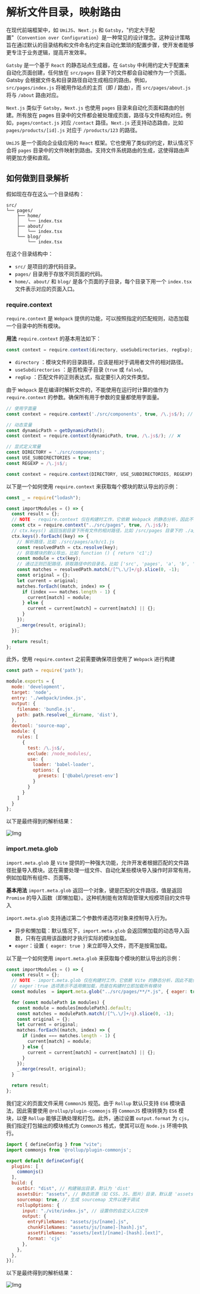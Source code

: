 # 解析文件目录，映射路由

在现代前端框架中，如 `UmiJS`、`Next.js` 和 `Gatsby`，"约定大于配置"（`Convention over Configuration`）是一种常见的设计理念。这种设计策略旨在通过默认的目录结构和文件命名约定来自动化繁琐的配置步骤，使开发者能够更专注于业务逻辑，提高开发效率。

`Gatsby` 是一个基于 `React` 的静态站点生成器，在 `Gatsby` 中利用约定大于配置来自动化页面创建，任何放在 `src/pages` 目录下的文件都会自动被作为一个页面。Gatsby 会根据文件名和目录路径自动生成相应的路由。例如，`src/pages/index.js` 将被用作站点的主页（即 / 路由），而 `src/pages/about.js` 将与 `/about` 路由对应。

`Next.js` 类似于 `Gatsby`，`Next.js` 也使用 `pages` 目录来自动化页面和路由的创建。所有放在 pages 目录中的文件都会被处理成页面，路径与文件结构对应。例如，`pages/contact.js` 对应 `/contact` 路径。`Next.js` 还支持动态路由，比如 `pages/products/[id].js` 对应于 `/products/123` 的路径。

`UmiJS` 是一个面向企业级应用的 `React` 框架。它也使用了类似的约定，默认情况下会将 `pages` 目录中的文件映射到路由。支持文件系统路由的生成，这使得路由声明更加方便和直观。

## 如何做到目录解析

假如现在存在这么一个目录结构：

```
src/
└── pages/
    ├── home/
    │   └── index.tsx
    ├── about/
    │   └── index.tsx
    └── blog/
        └── index.tsx
```

在这个目录结构中：

- `src/` 是项目的源代码目录。
- `pages/` 目录用于存放不同页面的代码。
- `home/`、`about/` 和 `blog/` 是各个页面的子目录，每个目录下用一个 `index.tsx` 文件表示对应的页面入口。

### require.context

`require.context` 是 `Webpack` 提供的功能，可以按照指定的匹配规则，动态加载一个目录中的所有模块。

**用法**
`require.context` 的基本用法如下：

```js
const context = require.context(directory, useSubdirectories, regExp);
```

- `directory` ：模块文件的目录路径，应该是相对于调用者文件的相对路径。
- `useSubdirectories` ：是否检索子目录 (`true` 或 `false`)。
- `regExp` ：匹配文件的正则表达式，指定要引入的文件类型。

由于 `Webpack` 是在编译时解析文件的，不能使用在运行时计算的值作为 `require.context` 的参数。确保所有用于参数的变量都使用字面量。

```js
// 使用字面量
const context = require.context('./src/components', true, /\.js$/); // ✅

// 动态变量
const dynamicPath = getDynamicPath();
const context = require.context(dynamicPath, true, /\.js$/); // ❌

// 显式定义常量
const DIRECTORY = './src/components';
const USE_SUBDIRECTORIES = true;
const REGEXP = /\.js$/;

const context = require.context(DIRECTORY, USE_SUBDIRECTORIES, REGEXP); // ❌
```

以下是一个如何使用 `require.context` 来获取每个模块的默认导出的示例：

```js
const _ = require("lodash");

const importModules = () => {
  const result = {};
  // NOTE - require.context 仅在构建时工作，它依赖 Webpack 的静态分析，因此不能使用动态路径。路径应该是字面常量，而不是变量或函数结果
  const ctx = require.context("../src/pages", true, /\.js$/);
  // ctx.keys() 返回当前目录下所有文件的相对路径，比如 /src/pages 目录下的 ./a/b/c1.js
  ctx.keys().forEach((key) => {
    // 解析路径，比如 ./src/pages/a/b/c1.js
    const resolvedPath = ctx.resolve(key);
    // 获取模块的默认导出，比如 function () { return 'c1';}
    const module = ctx(key);
    // 通过正则匹配路径，获取路径中的目录名，比如 ['src', 'pages', 'a', 'b', 'c1']
    const matches = resolvedPath.match(/[^\.\/]+/g).slice(0, -1);
    const original = {};
    let current = original;
    matches.forEach((match, index) => {
      if (index === matches.length - 1) {
        current[match] = module;
      } else {
        current = current[match] = current[match] || {};
      }
    });
    _.merge(result, original);
  });

  return result;
};
```

此外，使用 `require.context` 之前需要确保项目使用了 `Webpack` 进行构建

```js
const path = require('path');

module.exports = {
  mode: 'development',
  target: 'node',
  entry: './webpack/index.js',
  output: {
    filename: 'bundle.js',
    path: path.resolve(__dirname, 'dist'),
  },
  devtool: 'source-map',
  module: {
    rules: [
      {
        test: /\.js$/,
        exclude: /node_modules/,
        use: {
          loader: 'babel-loader',
          options: {
            presets: ['@babel/preset-env']
          }
        }
      }
    ]
  }
};
```

以下是最终得到的解析结果：

![Img](./FILES/Gatsby%20路由解析.md/img-20241202114202.png)

### import.meta.glob

`import.meta.glob` 是 `Vite` 提供的一种强大功能，允许开发者根据匹配的文件路径批量导入模块。这在需要处理一组文件、自动化某些模块导入操作时非常有用，例如加载所有组件、页面等。

**基本用法**
`import.meta.glob` 返回一个对象，键是匹配的文件路径，值是返回 `Promise` 的导入函数（即懒加载）。这种机制能有效帮助管理大规模项目的文件导入

`import.meta.glob` 支持通过第二个参数传递选项对象来控制导入行为。

- 异步和懒加载：默认情况下，`import.meta.glob` 会返回懒加载的动态导入函数，只有在调用该函数时才执行实际的模块加载。
- `eager`：设置 `{ eager: true }` 来立即导入文件，而不是按需加载。

以下是一个如何使用 `import.meta.glob` 来获取每个模块的默认导出的示例：

```js
const importModules = () => {
  const result = {};
  // NOTE - import.meta.glob 仅在构建时工作，它依赖 Vite 的静态分析，因此不能使用动态路径。路径应该是字面常量，而不是变量或函数结果
  // eager：true 选项表示不适用懒加载，而是在构建时立即加载所有模块
  const modules  = import.meta.glob("../src/pages/**/*.js", { eager: true });

  for (const modulePath in modules) {
    const module = modules[modulePath].default;
    const matches = modulePath.match(/[^\.\/]+/g).slice(0, -1);
    const original = {};
    let current = original;
    matches.forEach((match, index) => {
      if (index === matches.length - 1) {
        current[match] = module;
      } else {
        current = current[match] = current[match] || {};
      }
    });
    _.merge(result, original);
  }

  return result;
};
```

我们定义的页面文件采用 `CommonJS` 规范。由于 `Rollup` 默认只支持 `ES6` 模块语法，因此需要使用 `@rollup/plugin-commonjs` 将 `CommonJS` 模块转换为 `ES6` 模块，以便 `Rollup` 能够正确处理和打包。此外，通过设置 `output.format` 为 `cjs`，我们指定打包输出的模块格式为 `CommonJS` 格式，使其可以在 `Node.js` 环境中执行。

```js
import { defineConfig } from "vite";
import commonjs from '@rollup/plugin-commonjs';

export default defineConfig({
  plugins: [
    commonjs()
  ],
  build: {
    outDir: "dist", // 构建输出目录，默认为 'dist'
    assetsDir: "assets", // 静态资源（如 CSS、JS、图片）目录，默认是 'assets'
    sourcemap: true, // 生成 sourcemap 文件以便于调试
    rollupOptions: {
      input: "./vite/index.js", // 设置你的自定义入口文件
      output: {
        entryFileNames: "assets/js/[name].js",
        chunkFileNames: "assets/js/[name]-[hash].js",
        assetFileNames: "assets/[ext]/[name]-[hash].[ext]",
        format: 'cjs'
      },
    },
  },
});
```

以下是最终得到的解析结果：

![Img](./FILES/Gatsby%20路由解析.md/img-20241202111147.png)
